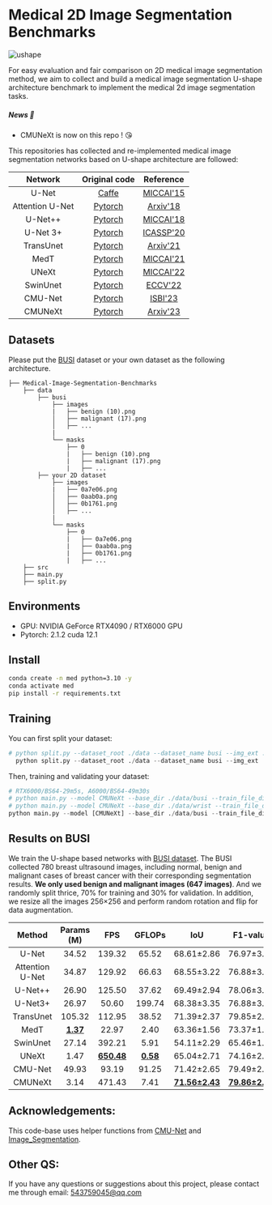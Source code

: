 # Medical 2D Image Segmentation Benchmarks

![ushape](img/ushape.png)

For easy evaluation and fair comparison on 2D medical image segmentation method, we aim to collect and build a medical image segmentation U-shape architecture benchmark to implement the medical 2d image segmentation tasks.

##### News 🥰

- CMUNeXt is now on this repo ! 😘

This repositories has collected and re-implemented medical image segmentation networks based on U-shape architecture are followed:

|     Network     |                        Original code                         |                          Reference                           |
| :-------------: | :----------------------------------------------------------: | :----------------------------------------------------------: |
|      U-Net      | [Caffe](http://lmb.informatik.uni-freiburg.de/people/ronneber/u-net) |      [MICCAI'15](https://arxiv.org/pdf/1505.04597.pdf)       |
| Attention U-Net | [Pytorch](https://github.com/ozan-oktay/Attention-Gated-Networks) |       [Arxiv'18](https://arxiv.org/pdf/1804.03999.pdf)       |
|     U-Net++     |    [Pytorch](https://github.com/MrGiovanni/UNetPlusPlus)     | [MICCAI'18](https://www.ncbi.nlm.nih.gov/pmc/articles/PMC7329239/pdf/nihms-1600717.pdf) |
|    U-Net 3+     |    [Pytorch](https://github.com/ZJUGiveLab/UNet-Version)     |        [ICASSP'20](https://arxiv.org/pdf/2004.08790)         |
|    TransUnet    |      [Pytorch](https://github.com/Beckschen/TransUNet)       |       [Arxiv'21](https://arxiv.org/pdf/2102.04306.pdf)       |
|      MedT       | [Pytorch](https://github.com/jeya-maria-jose/Medical-Transformer) |      [MICCAI'21](https://arxiv.org/pdf/2102.10662.pdf)       |
|      UNeXt      | [Pytorch](https://github.com/jeya-maria-jose/UNeXt-pytorch)  |      [MICCAI'22](https://arxiv.org/pdf/2203.04967.pdf)       |
|    SwinUnet     |    [Pytorch](https://github.com/HuCaoFighting/Swin-Unet)     |       [ECCV'22](https://arxiv.org/pdf/2105.05537.pdf)        |
|     CMU-Net     |       [Pytorch](https://github.com/FengheTan9/CMU-Net)       |       [ISBI'23](https://arxiv.org/pdf/2210.13012.pdf)        |
|     CMUNeXt     |       [Pytorch](https://github.com/FengheTan9/CMUNeXt)       |       [Arxiv'23](https://arxiv.org/pdf/2308.01239.pdf)       |

## Datasets

Please put the [BUSI](https://www.kaggle.com/aryashah2k/breast-ultrasound-images-dataset) dataset or your own dataset as the following architecture. 

```
├── Medical-Image-Segmentation-Benchmarks
    ├── data
        ├── busi
            ├── images
            |   ├── benign (10).png
            │   ├── malignant (17).png
            │   ├── ...
            |
            └── masks
                ├── 0
                |   ├── benign (10).png
                |   ├── malignant (17).png
                |   ├── ...
        ├── your 2D dataset
            ├── images
            |   ├── 0a7e06.png
            │   ├── 0aab0a.png
            │   ├── 0b1761.png
            │   ├── ...
            |
            └── masks
                ├── 0
                |   ├── 0a7e06.png
                |   ├── 0aab0a.png
                |   ├── 0b1761.png
                |   ├── ...
    ├── src
    ├── main.py
    ├── split.py
```

## Environments

- GPU: NVIDIA GeForce RTX4090 / RTX6000 GPU
- Pytorch: 2.1.2 cuda 12.1
## Install
``` bash
conda create -n med python=3.10 -y
conda activate med
pip install -r requirements.txt
```
## Training

You can first split your dataset:

```python
# python split.py --dataset_root ./data --dataset_name busi --img_ext .png
  python split.py --dataset_root ./data --dataset_name busi --img_ext .png
```

Then, training and validating your dataset:

```python
# RTX6000/BS64-29m5s, A6000/BS64-49m30s
# python main.py --model CMUNeXt --base_dir ./data/busi --train_file_dir busi_train.txt --val_file_dir busi_val.txt  --img_ext .png --base_lr 0.01 --epoch 300 --batch_size 64
# python main.py --model CMUNeXt --base_dir ./data/wrist --train_file_dir wrist_train.txt --val_file_dir wrist_val.txt  --img_ext .jpg --base_lr 0.01 --epoch 300 --batch_size 48
python main.py --model [CMUNeXt] --base_dir ./data/busi --train_file_dir busi_train.txt --val_file_dir busi_val.txt  --img_ext .png --base_lr 0.01 --epoch 300 --batch_size 64
```

## Results on BUSI

We train the U-shape based networks with [BUSI dataset](https://www.kaggle.com/aryashah2k/breast-ultrasound-images-dataset). The BUSI collected 780 breast ultrasound images, including normal, benign and malignant cases of breast cancer with their corresponding segmentation results. **We only used benign and malignant images (647 images)**. And we randomly split thrice, 70% for training and 30% for validation. In addition, we resize all the images 256×256 and perform random rotation and flip for data augmentation.

|     Method      |   Params (M)    |        FPS        |     GFLOPs      |          IoU          |       F1-value        |
| :-------------: | :-------------: | :---------------: | :-------------: | :-------------------: | :-------------------: |
|      U-Net      |      34.52      |      139.32       |      65.52      |      68.61±2.86       |      76.97±3.10       |
| Attention U-Net |      34.87      |      129.92       |      66.63      |      68.55±3.22       |      76.88±3.50       |
|     U-Net++     |      26.90      |      125.50       |      37.62      |      69.49±2.94       |      78.06±3.25       |
|     U-Net3+     |      26.97      |       50.60       |     199.74      |      68.38±3.35       |      76.88±3.68       |
|    TransUnet    |     105.32      |      112.95       |      38.52      |      71.39±2.37       |      79.85±2.59       |
|      MedT       | **<u>1.37</u>** |       22.97       |      2.40       |      63.36±1.56       |      73.37±1.63       |
|    SwinUnet     |      27.14      |      392.21       |      5.91       |      54.11±2.29       |      65.46±1.91       |
|      UNeXt      |      1.47       | **<u>650.48</u>** | **<u>0.58</u>** |      65.04±2.71       |      74.16±2.84       |
|     CMU-Net     |      49.93      |       93.19       |      91.25      |      71.42±2.65       |      79.49±2.92       |
|     CMUNeXt     |      3.14       |      471.43       |      7.41       | **<u>71.56±2.43</u>** | **<u>79.86±2.58</u>** |

## Acknowledgements:

This code-base uses helper functions from [CMU-Net](https://github.com/FengheTan9/CMU-Net) and [Image_Segmentation](https://github.com/LeeJunHyun/Image_Segmentation).

## Other QS:

If you have any questions or suggestions about this project, please contact me through email: 543759045@qq.com
